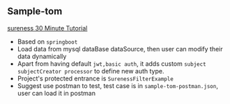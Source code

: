 ## Sample-tom  

[sureness 30 Minute Tutorial](https://github.com/tomsun28/sureness/tree/master/sample-tom)  

- Based on `springboot`
- Load data from mysql dataBase dataSource, then user can modify their data dynamically
- Apart from having default `jwt,basic auth`, it adds custom `subject subjectCreator processor` to define new auth type.
- Project's protected entrance is `SurenessFilterExample`
- Suggest use postman to test, test case is in `sample-tom-postman.json`, user can load it in postman  
